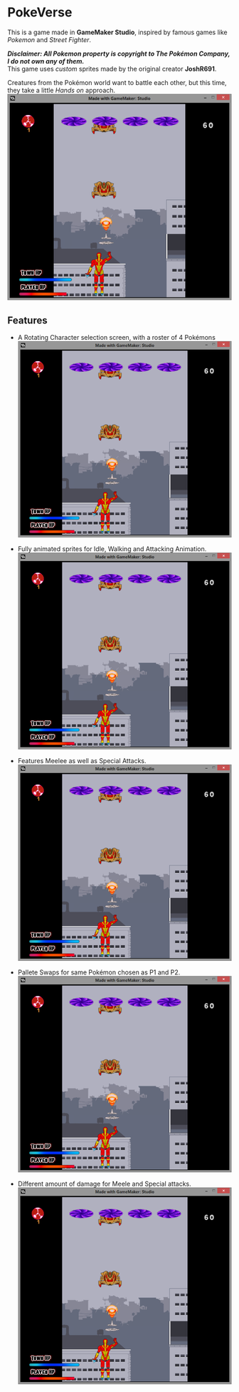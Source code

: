 # PokeVerse

This is a game made in **GameMaker Studio**, inspired by famous games like *Pokemon* and *Street Fighter*.  
  
***Disclaimer: All Pokemon property is copyright to The Pokémon Company, I do not own any of them.***  
This game uses *custom* sprites made by the original creator **JoshR691**.  

Creatures from the Pokémon world want to battle each other, but this time, they take a little *Hands on* approach.  
![Game](https://github.com/LordZed400/The-Incident/blob/master/Screenshots/Screenshot-2.png "The Actual Game")  

## Features
- A Rotating Character selection screen, with a roster of 4 Pokémons  
![Game](https://github.com/LordZed400/The-Incident/blob/master/Screenshots/Screenshot-2.png "The Actual Game")    

- Fully animated sprites for Idle, Walking and Attacking Animation.  
![Game](https://github.com/LordZed400/The-Incident/blob/master/Screenshots/Screenshot-2.png "The Actual Game")  

- Features Meelee as well as Special Attacks.  
![Game](https://github.com/LordZed400/The-Incident/blob/master/Screenshots/Screenshot-2.png "The Actual Game")  

- Pallete Swaps for same Pokémon chosen as P1 and P2.  
![Game](https://github.com/LordZed400/The-Incident/blob/master/Screenshots/Screenshot-2.png "The Actual Game")  

- Different amount of damage for Meele and Special attacks.  
![Game](https://github.com/LordZed400/The-Incident/blob/master/Screenshots/Screenshot-2.png "The Actual Game")  


